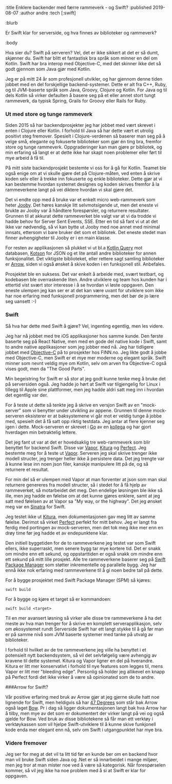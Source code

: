 :title Enklere backender med færre rammeverk - og Swift?
:published 2019-08-07
:author andre
:tech [:swift]

:blurb

Er Swift klar for serverside, og hva finnes av biblioteker og rammeverk?

:body


Hva sier du? Swift på serveren?
Vel, det er ikke sikkert at det er så dumt, skjønner du. Swift har blitt et fantastisk bra språk som minner en del om Kotlin. Swift har bra interop med Objective-C, med det skinner ikke det så godt gjennom som Java gjør med Kotlin.

Jeg er på mitt 24 år som profesjonell utvikler, og har gjennom denne tiden jobbet med en del forskjellige backend-systemer. Dette er alt fra C++, Ruby, og til JVM-baserte språk som Java, Groovy, Clojure og Kotlin. For Java og til dels Kotlin så virker defaulten å basere seg på et eller annet stort tungt rammeverk, da typisk Spring, Grails for Groovy eller Rails for Ruby. 

### Ut med store og tunge rammeverk

Siden 2015 så har backendprosjekter jeg har jobbet med vært skrevet i enten i Clojure eller Kotlin. I forhold til Java så har dette vært et utrolig positivt steg fremover. Spesielt i Clojure-verdenen så baserer man seg på å velge små, elegante og fokuserte biblioteker som gjør én ting bra, fremfor store og tunge rammeverk. Oppgraderinger kan man gjøre pr bibliotek, og min erfaring så langt er at dette ikke har skapt noen problemer eller ført til mye arbeid å få til. 

På mitt siste backendprosjekt bestemte vi oss for å gå for Kotlin. Teamet ble også enige om at vi skulle gjøre det på Clojure-måten, ved enten å skrive koden selv eller å trekke inn fokuserte og enkle biblioteker. Dette gjør at vi kan bestemme hvordan systemet designes og koden skrives fremfor å la rammeverkene langt på vei diktere hvordan vi skal gjøre det.

Det vi endte opp med å bruke var et enkelt micro web-rammeverk som heter [Jooby](https://jooby.org). Det høres kanskje litt selvmotsigende ut, men det eneste vi brukte av Jooby var å håndtere forespørsler, og returnere resultater. Grunnen til at akkurat dette rammeverket ble valgt var at vi da trodde vi hadde behov for Server Sent Events, SSE. Etter en tid så fant vi ut at det ikke var nødvendig, så vi kan bytte ut Jooby med noe annet med minimal innsats, ettersom vi bare bruker det som et bibliotek. Det eneste stedet man finner avhengigheter til Jooby er i en main klasse. 

For resten av applikasjonen så plukket vi ut bl.a [Kotlin Query](https://github.com/seratch/kotliquery) mot databasen, [Kotson](https://github.com/SalomonBrys/Kotson) for JSON og et lite antall andre biblioteker for annen funksjonalitet. Det viktigste biblioteket, eller rettere sagt samling biblioteker er [Arrow](https://arrow-kt.io), siden vi også ønsket å skive koden i en funksjonell stil. Anbefales.

Prosjektet ble en suksess. Det var enkelt å arbeide med, svært testbart, og kodebasen ble overraskende liten. Andre utviklere og team hos kunden har i ettertid vist svært stor interesse i å se hvordan vi løste oppgaven. Den eneste ulempen jeg kan ser er at det kan være uvant for utviklere som ikke har noe erfaring med funksjonell programmering, men det bør de jo lære seg uansett :-)

### Swift 

Så hva har dette med Swift å gjøre? Vel, ingenting egentlig, men les videre.

Jeg har nå jobbet med tre iOS applikasjoner hos samme kunde. Den første baserte seg på React Native, men med en gode del native kode i Swift, samt to andre native applikasjoner som jeg jobber med nå. Jeg har tidligere jobbet med [Objective-C](https://en.wikipedia.org/wiki/Objective-C) på to prosjekter hos FINN.no. Jeg likte godt å jobbe med Objective-C, men Swift er et mye mer moderne og elegant språk. Swift minner som nevnt veldig mye om Kotlin, selv om arven fra Objective-C også vises godt, men da "The Good Parts".

Min begeistring for Swift er så stor at jeg godt kunne tenke meg å bruke det på serversiden også. Jeg hadde jo hørt at Swift var tilgjengelig for Linux i tillegg til Apple sine plattformer, men jeg hadde aldri satt meg inn i hvordan det egentlig var der. 

For å teste ut dette så tenkte jeg å skrive en versjon Swift av en "mock-server" som vi benytter under utvikling av appene. Grunnen til denne mock-serveren eksisterer er at baksystemene vi går mot er veldig tunge å jobbe med, spesielt det å få satt opp riktig testdata. Jeg antar at flere kjenner seg igen i dette. Mock-serveren er skrevet i [Go](https://golang.org) av en [kollega](https://www.kodemaker.no/nils/) og har gjort hverdagen min betraktelig lettere. 

Det jeg fant ut var at det er hovedsaklig tre web-rammeverk som blir benyttet for backend Swift. Disse var [Vapor](https://vapor.codes), [Kitura](https://www.kitura.io) og [Perfect](https://perfect.org). 
Jeg bestemte meg for å teste ut [Vapor](https://vapor.codes). Serveren jeg skal skrive trenger ikke modell structer, jeg trenger heller ikke å persistere data. Det jeg trengte var å kunne lese inn noen json filer, kanskje manipulere litt på de, og så returnere et resultat. 

For min del så er ulempen med Vapor at man forventer at json som man skal returnere genereres fra modell structer, så i stedet for å få hjelp av rammeverket, så motarbeidet det meg. Den endelige løsningen ble ikke så ille, men jeg hadde en følelse om at det kunne gjøres enklere, samt at jeg satt med følelsen av at Vapor sa "My way, or the highway". Det jeg ønsket meg var en [Sinatra](https://sinatrarb.com) for Swift. 
 

Jeg testet ikke ut [Kitura](https://www.kitura.io), men dokumentasjonen gav meg litt av samme følelse. Derimot så virket [Perfect](https://perfect.org) perfekt for mitt behov. 
Jeg er langt fra ferdig med portingen av mock-serveren, men det tok meg ikke mer enn en drøy time før jeg hadde et av endepunktene klar.

Den initiell byggetiden for de to rammeverkene jeg testet var som Swift ellers, ikke superraskt, men senere bygg tar mye kortere tid. Det er snakk om mindre enn ett sekund, og oppstarttiden er også snakk om mindre enn ett sekund på mitt lille prosjekt. Alle tre rammeverkene baserer seg på [Swift Package Manager](https://swift.org/package-manager/) som støtter inkrementelle og parallelle bygg. Jeg har ennå ikke nok erfaring med rammeverkene til å gi noen bedre tall på dette.

For å bygge prosjektet med Swift Package Manager (SPM) så kjøres:

```
swift build
```

For å bygge og kjøre et target så er kommandoen:

```
swift build <target>
```

Til en mer avansert løsning så virker alle disse tre rammeverkene å ha det meste av hva man trenger for å skrive en komplett serverapplikasjon, selv om økosystemet rundt Serverside Swift har ett langt stykke til å gå før man er på samme nivå som JVM baserte systemer med tanke på utvalg av biblioteker. 

I forhold til hvilket av de tre rammeverkene jeg ville ha benyttet i et potensielt nytt backendsystem, så vil det selvfølgelig være avhengig av kravene til dette systemet. Kitura og Vapor ligner en del på hverandre. Kitura er litt mer konservativt i forhold til nye features som legges til, mens Vapor er litt mer "bleeding edge". Personlig så holder jeg allikevel en knapp på Perfect fordi det ikke virker å være så opinionated som de to andre.

###Arrow for Swift?

Vår positive erfaring med bruk av Arrow gjør at jeg gjerne skulle hatt noe lignende for Swift, men heldigvis så har [47 Degrees](https://www.47deg.com) som står bak Arrow også laget [Bow](https://bow-swift.io). Pr i dag så ligger dokumentasjonen langt bak hva Arrow har å tilby, men mye av det som er dokumentert der virker langt på vei og også gjelde for Bow. Ved bruk av disse bibliotekene så får man ett verktøy i verktøykassen som vil hjelpe Swift-utviklere til å kunne skive funkjonell kode enda mer elegant enn nå, selv om Swift i utgangpunktet har mye bra.

### Videre fremover

Jeg ser for meg at det vil ta litt tid før en kunde ber om en backend hvor man vil bruke Swift siden Java og .Net er så innarbeidet i mange miljøer, men jeg tror at man mister noe ved å være så kategorisk. Når forespørselen kommer, så vil jeg ikke ha noe problem med å si at Swift er klar for oppgaven.
